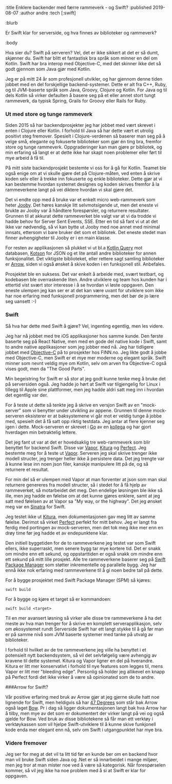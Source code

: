 :title Enklere backender med færre rammeverk - og Swift?
:published 2019-08-07
:author andre
:tech [:swift]

:blurb

Er Swift klar for serverside, og hva finnes av biblioteker og rammeverk?

:body


Hva sier du? Swift på serveren?
Vel, det er ikke sikkert at det er så dumt, skjønner du. Swift har blitt et fantastisk bra språk som minner en del om Kotlin. Swift har bra interop med Objective-C, med det skinner ikke det så godt gjennom som Java gjør med Kotlin.

Jeg er på mitt 24 år som profesjonell utvikler, og har gjennom denne tiden jobbet med en del forskjellige backend-systemer. Dette er alt fra C++, Ruby, og til JVM-baserte språk som Java, Groovy, Clojure og Kotlin. For Java og til dels Kotlin så virker defaulten å basere seg på et eller annet stort tungt rammeverk, da typisk Spring, Grails for Groovy eller Rails for Ruby. 

### Ut med store og tunge rammeverk

Siden 2015 så har backendprosjekter jeg har jobbet med vært skrevet i enten i Clojure eller Kotlin. I forhold til Java så har dette vært et utrolig positivt steg fremover. Spesielt i Clojure-verdenen så baserer man seg på å velge små, elegante og fokuserte biblioteker som gjør én ting bra, fremfor store og tunge rammeverk. Oppgraderinger kan man gjøre pr bibliotek, og min erfaring så langt er at dette ikke har skapt noen problemer eller ført til mye arbeid å få til. 

På mitt siste backendprosjekt bestemte vi oss for å gå for Kotlin. Teamet ble også enige om at vi skulle gjøre det på Clojure-måten, ved enten å skrive koden selv eller å trekke inn fokuserte og enkle biblioteker. Dette gjør at vi kan bestemme hvordan systemet designes og koden skrives fremfor å la rammeverkene langt på vei diktere hvordan vi skal gjøre det.

Det vi endte opp med å bruke var et enkelt micro web-rammeverk som heter [Jooby](https://jooby.org). Det høres kanskje litt selvmotsigende ut, men det eneste vi brukte av Jooby var å håndtere forespørsler, og returnere resultater. Grunnen til at akkurat dette rammeverket ble valgt var at vi da trodde vi hadde behov for Server Sent Events, SSE. Etter en tid så fant vi ut at det ikke var nødvendig, så vi kan bytte ut Jooby med noe annet med minimal innsats, ettersom vi bare bruker det som et bibliotek. Det eneste stedet man finner avhengigheter til Jooby er i en main klasse. 

For resten av applikasjonen så plukket vi ut bl.a [Kotlin Query](https://github.com/seratch/kotliquery) mot databasen, [Kotson](https://github.com/SalomonBrys/Kotson) for JSON og et lite antall andre biblioteker for annen funksjonalitet. Det viktigste biblioteket, eller rettere sagt samling biblioteker er [Arrow](https://arrow-kt.io), siden vi også ønsket å skive koden i en funksjonell stil. Anbefales.

Prosjektet ble en suksess. Det var enkelt å arbeide med, svært testbart, og kodebasen ble overraskende liten. Andre utviklere og team hos kunden har i ettertid vist svært stor interesse i å se hvordan vi løste oppgaven. Den eneste ulempen jeg kan ser er at det kan være uvant for utviklere som ikke har noe erfaring med funksjonell programmering, men det bør de jo lære seg uansett :-)

### Swift 

Så hva har dette med Swift å gjøre? Vel, ingenting egentlig, men les videre.

Jeg har nå jobbet med tre iOS applikasjoner hos samme kunde. Den første baserte seg på React Native, men med en gode del native kode i Swift, samt to andre native applikasjoner som jeg jobber med nå. Jeg har tidligere jobbet med [Objective-C](https://en.wikipedia.org/wiki/Objective-C) på to prosjekter hos FINN.no. Jeg likte godt å jobbe med Objective-C, men Swift er et mye mer moderne og elegant språk. Swift minner som nevnt veldig mye om Kotlin, selv om arven fra Objective-C også vises godt, men da "The Good Parts".

Min begeistring for Swift er så stor at jeg godt kunne tenke meg å bruke det på serversiden også. Jeg hadde jo hørt at Swift var tilgjengelig for Linux i tillegg til Apple sine plattformer, men jeg hadde aldri satt meg inn i hvordan det egentlig var der. 

For å teste ut dette så tenkte jeg å skrive en versjon Swift av en "mock-server" som vi benytter under utvikling av appene. Grunnen til denne mock-serveren eksisterer er at baksystemene vi går mot er veldig tunge å jobbe med, spesielt det å få satt opp riktig testdata. Jeg antar at flere kjenner seg igen i dette. Mock-serveren er skrevet i [Go](https://golang.org) av en [kollega](https://www.kodemaker.no/nils/) og har gjort hverdagen min betraktelig lettere. 

Det jeg fant ut var at det er hovedsaklig tre web-rammeverk som blir benyttet for backend Swift. Disse var [Vapor](https://vapor.codes), [Kitura](https://www.kitura.io) og [Perfect](https://perfect.org). 
Jeg bestemte meg for å teste ut [Vapor](https://vapor.codes). Serveren jeg skal skrive trenger ikke modell structer, jeg trenger heller ikke å persistere data. Det jeg trengte var å kunne lese inn noen json filer, kanskje manipulere litt på de, og så returnere et resultat. 

For min del så er ulempen med Vapor at man forventer at json som man skal returnere genereres fra modell structer, så i stedet for å få hjelp av rammeverket, så motarbeidet det meg. Den endelige løsningen ble ikke så ille, men jeg hadde en følelse om at det kunne gjøres enklere, samt at jeg satt med følelsen av at Vapor sa "My way, or the highway". Det jeg ønsket meg var en [Sinatra](https://sinatrarb.com) for Swift. 
 

Jeg testet ikke ut [Kitura](https://www.kitura.io), men dokumentasjonen gav meg litt av samme følelse. Derimot så virket [Perfect](https://perfect.org) perfekt for mitt behov. 
Jeg er langt fra ferdig med portingen av mock-serveren, men det tok meg ikke mer enn en drøy time før jeg hadde et av endepunktene klar.

Den initiell byggetiden for de to rammeverkene jeg testet var som Swift ellers, ikke superraskt, men senere bygg tar mye kortere tid. Det er snakk om mindre enn ett sekund, og oppstarttiden er også snakk om mindre enn ett sekund på mitt lille prosjekt. Alle tre rammeverkene baserer seg på [Swift Package Manager](https://swift.org/package-manager/) som støtter inkrementelle og parallelle bygg. Jeg har ennå ikke nok erfaring med rammeverkene til å gi noen bedre tall på dette.

For å bygge prosjektet med Swift Package Manager (SPM) så kjøres:

```
swift build
```

For å bygge og kjøre et target så er kommandoen:

```
swift build <target>
```

Til en mer avansert løsning så virker alle disse tre rammeverkene å ha det meste av hva man trenger for å skrive en komplett serverapplikasjon, selv om økosystemet rundt Serverside Swift har ett langt stykke til å gå før man er på samme nivå som JVM baserte systemer med tanke på utvalg av biblioteker. 

I forhold til hvilket av de tre rammeverkene jeg ville ha benyttet i et potensielt nytt backendsystem, så vil det selvfølgelig være avhengig av kravene til dette systemet. Kitura og Vapor ligner en del på hverandre. Kitura er litt mer konservativt i forhold til nye features som legges til, mens Vapor er litt mer "bleeding edge". Personlig så holder jeg allikevel en knapp på Perfect fordi det ikke virker å være så opinionated som de to andre.

###Arrow for Swift?

Vår positive erfaring med bruk av Arrow gjør at jeg gjerne skulle hatt noe lignende for Swift, men heldigvis så har [47 Degrees](https://www.47deg.com) som står bak Arrow også laget [Bow](https://bow-swift.io). Pr i dag så ligger dokumentasjonen langt bak hva Arrow har å tilby, men mye av det som er dokumentert der virker langt på vei og også gjelde for Bow. Ved bruk av disse bibliotekene så får man ett verktøy i verktøykassen som vil hjelpe Swift-utviklere til å kunne skive funkjonell kode enda mer elegant enn nå, selv om Swift i utgangpunktet har mye bra.

### Videre fremover

Jeg ser for meg at det vil ta litt tid før en kunde ber om en backend hvor man vil bruke Swift siden Java og .Net er så innarbeidet i mange miljøer, men jeg tror at man mister noe ved å være så kategorisk. Når forespørselen kommer, så vil jeg ikke ha noe problem med å si at Swift er klar for oppgaven.
